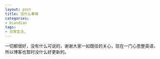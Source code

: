 ```yaml
---
layout: post
title: 没什么事情
categories:
- Diandian
tags:
- 日常生活, 
---
```

一切都很好，没有什么可说的，谢谢大家一如既往的关心，现在一门心思整英语，所以博客也暂时没什么好更新的。